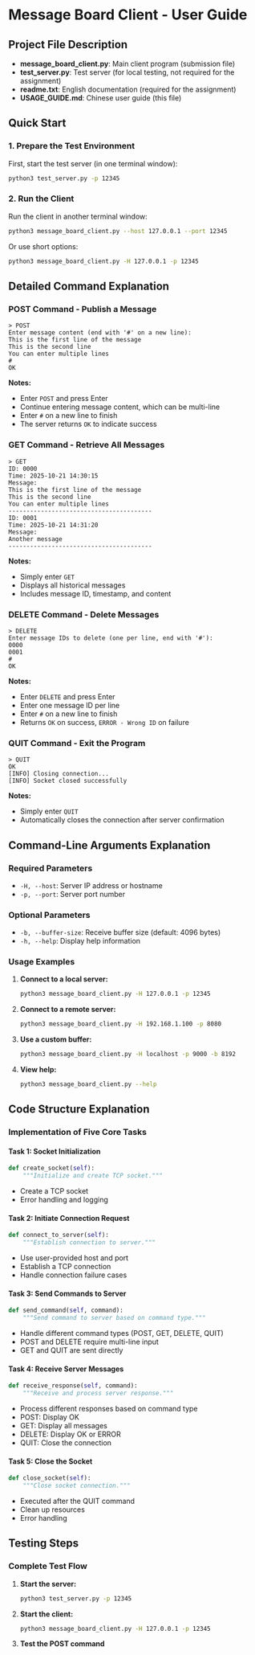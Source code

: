 # Message Board Client - User Guide

## Project File Description

- **message_board_client.py**: Main client program (submission file)
- **test_server.py**: Test server (for local testing, not required for the assignment)
- **readme.txt**: English documentation (required for the assignment)
- **USAGE_GUIDE.md**: Chinese user guide (this file)

## Quick Start

### 1. Prepare the Test Environment

First, start the test server (in one terminal window):

```bash
python3 test_server.py -p 12345
```

### 2. Run the Client

Run the client in another terminal window:

```bash
python3 message_board_client.py --host 127.0.0.1 --port 12345
```

Or use short options:

```bash
python3 message_board_client.py -H 127.0.0.1 -p 12345
```

## Detailed Command Explanation

### POST Command - Publish a Message

```
> POST
Enter message content (end with '#' on a new line):
This is the first line of the message
This is the second line
You can enter multiple lines
#
OK
```

**Notes:**
- Enter `POST` and press Enter
- Continue entering message content, which can be multi-line
- Enter `#` on a new line to finish
- The server returns `OK` to indicate success

### GET Command - Retrieve All Messages

```
> GET
ID: 0000
Time: 2025-10-21 14:30:15
Message:
This is the first line of the message
This is the second line
You can enter multiple lines
----------------------------------------
ID: 0001
Time: 2025-10-21 14:31:20
Message:
Another message
----------------------------------------
```

**Notes:**
- Simply enter `GET`
- Displays all historical messages
- Includes message ID, timestamp, and content

### DELETE Command - Delete Messages

```
> DELETE
Enter message IDs to delete (one per line, end with '#'):
0000
0001
#
OK
```

**Notes:**
- Enter `DELETE` and press Enter
- Enter one message ID per line
- Enter `#` on a new line to finish
- Returns `OK` on success, `ERROR - Wrong ID` on failure

### QUIT Command - Exit the Program

```
> QUIT
OK
[INFO] Closing connection...
[INFO] Socket closed successfully
```

**Notes:**
- Simply enter `QUIT`
- Automatically closes the connection after server confirmation

## Command-Line Arguments Explanation

### Required Parameters

- `-H, --host`: Server IP address or hostname
- `-p, --port`: Server port number

### Optional Parameters

- `-b, --buffer-size`: Receive buffer size (default: 4096 bytes)
- `-h, --help`: Display help information

### Usage Examples

1. **Connect to a local server:**
   ```bash
   python3 message_board_client.py -H 127.0.0.1 -p 12345
   ```

2. **Connect to a remote server:**
   ```bash
   python3 message_board_client.py -H 192.168.1.100 -p 8080
   ```

3. **Use a custom buffer:**
   ```bash
   python3 message_board_client.py -H localhost -p 9000 -b 8192
   ```

4. **View help:**
   ```bash
   python3 message_board_client.py --help
   ```

## Code Structure Explanation

### Implementation of Five Core Tasks

#### Task 1: Socket Initialization
```python
def create_socket(self):
    """Initialize and create TCP socket."""
```
- Create a TCP socket
- Error handling and logging

#### Task 2: Initiate Connection Request
```python
def connect_to_server(self):
    """Establish connection to server."""
```
- Use user-provided host and port
- Establish a TCP connection
- Handle connection failure cases

#### Task 3: Send Commands to Server
```python
def send_command(self, command):
    """Send command to server based on command type."""
```
- Handle different command types (POST, GET, DELETE, QUIT)
- POST and DELETE require multi-line input
- GET and QUIT are sent directly

#### Task 4: Receive Server Messages
```python
def receive_response(self, command):
    """Receive and process server response."""
```
- Process different responses based on command type
- POST: Display OK
- GET: Display all messages
- DELETE: Display OK or ERROR
- QUIT: Close the connection

#### Task 5: Close the Socket
```python
def close_socket(self):
    """Close socket connection."""
```
- Executed after the QUIT command
- Clean up resources
- Error handling

## Testing Steps

### Complete Test Flow

1. **Start the server:**
   ```bash
   python3 test_server.py -p 12345
   ```

2. **Start the client:**
   ```bash
   python3 message_board_client.py -H 127.0.0.1 -p 12345
   ```

3. **Test the POST command**